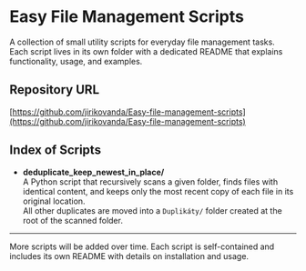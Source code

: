 # Easy File Management Scripts

A collection of small utility scripts for everyday file management tasks.  
Each script lives in its own folder with a dedicated README that explains functionality, usage, and examples.

## Repository URL

[https://github.com/jirikovanda/Easy-file-management-scripts](https://github.com/jirikovanda/Easy-file-management-scripts)

## Index of Scripts

- **deduplicate_keep_newest_in_place/**  
  A Python script that recursively scans a given folder, finds files with identical content, and keeps only the most recent copy of each file in its original location.  
  All other duplicates are moved into a `Duplikáty/` folder created at the root of the scanned folder.

---

More scripts will be added over time. Each script is self-contained and includes its own README with details on installation and usage.
